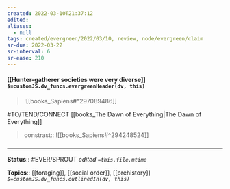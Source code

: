 ```yaml
---
created: 2022-03-10T21:37:12 
edited: 
aliases:
  - null
tags: created/evergreen/2022/03/10, review, node/evergreen/claim
sr-due: 2022-03-22
sr-interval: 6
sr-ease: 210
---
```


#### [[Hunter-gatherer societies were very diverse]] `$=customJS.dv_funcs.evergreenHeader(dv, this)`

> ![[books_Sapiens#^297089486]]

#TO/TEND/CONNECT [[books_The Dawn of Everything|The Dawn of Everything]]
> constrast:: ![[books_Sapiens#^294248524]]

### <hr class="footnote"/>

**Status**:: #EVER/SPROUT
*edited `=this.file.mtime`*

**Topics**:: [[foraging]], [[social order]], [[prehistory]]
*`$=customJS.dv_funcs.outlinedIn(dv, this)`*
